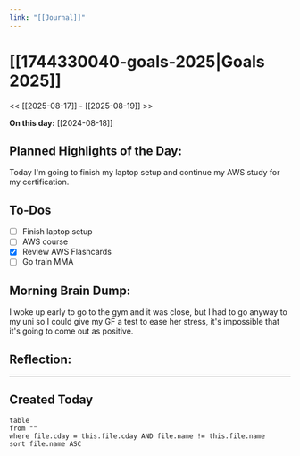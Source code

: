 ```yaml
---
link: "[[Journal]]"
---
```

# [[1744330040-goals-2025|Goals 2025]]
<< [[2025-08-17]] - [[2025-08-19]] >>

**On this day:** [[2024-08-18]]
## Planned Highlights of the Day:
Today I'm going to finish my laptop setup and continue my AWS study for my certification.

## To-Dos
- [ ] Finish laptop setup
- [ ] AWS course
- [x] Review AWS Flashcards
- [ ] Go train MMA

## Morning Brain Dump:
I woke up early to go to the gym and it was close, but I had to go anyway to my uni so I could give my GF a test to ease her stress, it's impossible that it's going to come out as positive.

## Reflection:


---
## Created Today
```dataview
table
from ""
where file.cday = this.file.cday AND file.name != this.file.name
sort file.name ASC
```

